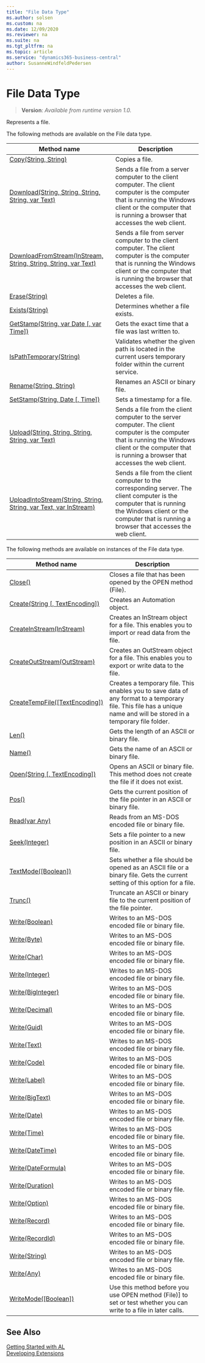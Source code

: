 ```yaml
---
title: "File Data Type"
ms.author: solsen
ms.custom: na
ms.date: 12/09/2020
ms.reviewer: na
ms.suite: na
ms.tgt_pltfrm: na
ms.topic: article
ms.service: "dynamics365-business-central"
author: SusanneWindfeldPedersen
---
```

[//]: # (START>DO_NOT_EDIT)
[//]: # (IMPORTANT:Do not edit any of the content between here and the END>DO_NOT_EDIT.)
[//]: # (Any modifications should be made in the .xml files in the ModernDev repo.)
# File Data Type
> **Version**: _Available from runtime version 1.0._

Represents a file.


The following methods are available on the File data type.


|Method name|Description|
|-----------|-----------|
|[Copy(String, String)](file-copy-method.md)|Copies a file.|
|[Download(String, String, String, String, var Text)](file-download-method.md)|Sends a file from a server computer to the client computer. The client computer is the computer that is running the Windows client or the computer that is running a browser that accesses the web client.|
|[DownloadFromStream(InStream, String, String, String, var Text)](file-downloadfromstream-method.md)|Sends a file from server computer to the client computer. The client computer is the computer that is running the Windows client or the computer that is running the browser that accesses the web client.|
|[Erase(String)](file-erase-method.md)|Deletes a file.|
|[Exists(String)](file-exists-method.md)|Determines whether a file exists.|
|[GetStamp(String, var Date [, var Time])](file-getstamp-method.md)|Gets the exact time that a file was last written to.|
|[IsPathTemporary(String)](file-ispathtemporary-method.md)|Validates whether the given path is located in the current users temporary folder within the current service.|
|[Rename(String, String)](file-rename-method.md)|Renames an ASCII or binary file.|
|[SetStamp(String, Date [, Time])](file-setstamp-method.md)|Sets a timestamp for a file.|
|[Upload(String, String, String, String, var Text)](file-upload-method.md)|Sends a file from the client computer to the server computer. The client computer is the computer that is running the Windows client or the computer that is running a browser that accesses the web client.|
|[UploadIntoStream(String, String, String, var Text, var InStream)](file-uploadintostream-method.md)|Sends a file from the client computer to the corresponding server. The client computer is the computer that is running the Windows client or the computer that is running a browser that accesses the web client.|

The following methods are available on instances of the File data type.

|Method name|Description|
|-----------|-----------|
|[Close()](file-close-method.md)|Closes a file that has been opened by the OPEN method (File).|
|[Create(String [, TextEncoding])](file-create-method.md)|Creates an Automation object.|
|[CreateInStream(InStream)](file-createinstream-method.md)|Creates an InStream object for a file. This enables you to import or read data from the file.|
|[CreateOutStream(OutStream)](file-createoutstream-method.md)|Creates an OutStream object for a file. This enables you to export or write data to the file.|
|[CreateTempFile([TextEncoding])](file-createtempfile-method.md)|Creates a temporary file. This enables you to save data of any format to a temporary file. This file has a unique name and will be stored in a temporary file folder.|
|[Len()](file-len-method.md)|Gets the length of an ASCII or binary file.|
|[Name()](file-name-method.md)|Gets the name of an ASCII or binary file.|
|[Open(String [, TextEncoding])](file-open-method.md)|Opens an ASCII or binary file. This method does not create the file if it does not exist.|
|[Pos()](file-pos-method.md)|Gets the current position of the file pointer in an ASCII or binary file.|
|[Read(var Any)](file-read-method.md)|Reads from an MS-DOS encoded file or binary file.|
|[Seek(Integer)](file-seek-method.md)|Sets a file pointer to a new position in an ASCII or binary file.|
|[TextMode([Boolean])](file-textmode-method.md)|Sets whether a file should be opened as an ASCII file or a binary file. Gets the current setting of this option for a file.|
|[Trunc()](file-trunc-method.md)|Truncate an ASCII or binary file to the current position of the file pointer.|
|[Write(Boolean)](file-write-boolean-method.md)|Writes to an MS-DOS encoded file or binary file.|
|[Write(Byte)](file-write-byte-method.md)|Writes to an MS-DOS encoded file or binary file.|
|[Write(Char)](file-write-char-method.md)|Writes to an MS-DOS encoded file or binary file.|
|[Write(Integer)](file-write-integer-method.md)|Writes to an MS-DOS encoded file or binary file.|
|[Write(BigInteger)](file-write-biginteger-method.md)|Writes to an MS-DOS encoded file or binary file.|
|[Write(Decimal)](file-write-decimal-method.md)|Writes to an MS-DOS encoded file or binary file.|
|[Write(Guid)](file-write-guid-method.md)|Writes to an MS-DOS encoded file or binary file.|
|[Write(Text)](file-write-text-method.md)|Writes to an MS-DOS encoded file or binary file.|
|[Write(Code)](file-write-code-method.md)|Writes to an MS-DOS encoded file or binary file.|
|[Write(Label)](file-write-label-method.md)|Writes to an MS-DOS encoded file or binary file.|
|[Write(BigText)](file-write-bigtext-method.md)|Writes to an MS-DOS encoded file or binary file.|
|[Write(Date)](file-write-date-method.md)|Writes to an MS-DOS encoded file or binary file.|
|[Write(Time)](file-write-time-method.md)|Writes to an MS-DOS encoded file or binary file.|
|[Write(DateTime)](file-write-datetime-method.md)|Writes to an MS-DOS encoded file or binary file.|
|[Write(DateFormula)](file-write-dateformula-method.md)|Writes to an MS-DOS encoded file or binary file.|
|[Write(Duration)](file-write-duration-method.md)|Writes to an MS-DOS encoded file or binary file.|
|[Write(Option)](file-write-option-method.md)|Writes to an MS-DOS encoded file or binary file.|
|[Write(Record)](file-write-table-method.md)|Writes to an MS-DOS encoded file or binary file.|
|[Write(RecordId)](file-write-recordid-method.md)|Writes to an MS-DOS encoded file or binary file.|
|[Write(String)](file-write-string-method.md)|Writes to an MS-DOS encoded file or binary file.|
|[Write(Any)](file-write-joker-method.md)|Writes to an MS-DOS encoded file or binary file.|
|[WriteMode([Boolean])](file-writemode-method.md)|Use this method before you use OPEN method (File)] to set or test whether you can write to a file in later calls.|

[//]: # (IMPORTANT: END>DO_NOT_EDIT)
## See Also
[Getting Started with AL](../../devenv-get-started.md)  
[Developing Extensions](../../devenv-dev-overview.md)  